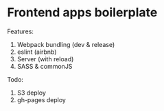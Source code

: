 # Frontend apps boilerplate

Features:
  1. Webpack bundling (dev & release)
  2. eslint (airbnb)
  3. Server (with reload)
  4. SASS & commonJS

Todo:
  1. S3 deploy
  2. gh-pages deploy
